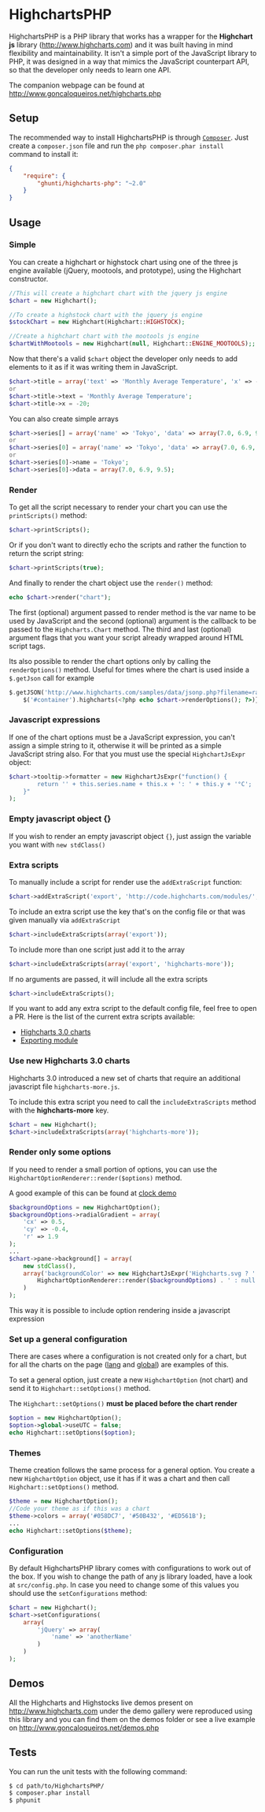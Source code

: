 HighchartsPHP
=============

HighchartsPHP is a PHP library that works has a wrapper for the **Highchart js** library (http://www.highcharts.com) and it was built having in mind flexibility and maintainability.
It isn't a simple port of the JavaScript library to PHP, it was designed in a way that mimics the JavaScript counterpart API, so that the developer only needs to learn one API.

The companion webpage can be found at http://www.goncaloqueiros.net/highcharts.php

Setup
-----

The recommended way to install HighchartsPHP is through  [`Composer`](http://getcomposer.org). Just create a ``composer.json`` file and run the ``php composer.phar install`` command to install it:
```json
{
    "require": {
        "ghunti/highcharts-php": "~2.0"
    }
}
```

Usage
-----

### Simple

You can create a highchart or highstock chart using one of the three js engine available (jQuery, mootools, and prototype), using the Highchart constructor.

```php
//This will create a highchart chart with the jquery js engine
$chart = new Highchart();
```

```php
//To create a highstock chart with the jquery js engine
$stockChart = new Highchart(Highchart::HIGHSTOCK);
```

```php
//Create a highchart chart with the mootools js engine
$chartWithMootools = new Highchart(null, Highchart::ENGINE_MOOTOOLS);;
```

Now that there's a valid `$chart` object the developer only needs to add elements to it as if it was writing them in JavaScript.

```php
$chart->title = array('text' => 'Monthly Average Temperature', 'x' => -20);
or
$chart->title->text = 'Monthly Average Temperature';
$chart->title->x = -20;
```

You can also create simple arrays

```php
$chart->series[] = array('name' => 'Tokyo', 'data' => array(7.0, 6.9, 9.5));
or
$chart->series[0] = array('name' => 'Tokyo', 'data' => array(7.0, 6.9, 9.5));
or
$chart->series[0]->name = 'Tokyo';
$chart->series[0]->data = array(7.0, 6.9, 9.5);
```

### Render

To get all the script necessary to render your chart you can use the `printScripts()` method:

```php
$chart->printScripts();
```

Or if you don't want to directly echo the scripts and rather the function to return the script string:

```php
$chart->printScripts(true);
```

And finally to render the chart object use the `render()` method:

```php
echo $chart->render("chart");
```

The first (optional) argument passed to render method is the var name to be used by JavaScript and the second (optional) argument is the callback to be passed to the `Highcharts.Chart` method. The third and last (optional) argument flags that you want your script already wrapped around HTML script tags.

Its also possible to render the chart options only by calling the ```renderOptions()``` method. Useful for times where the chart is used inside a ```$.getJson``` call for example

```php
$.getJSON('http://www.highcharts.com/samples/data/jsonp.php?filename=range.json&callback=?', function(data) {
    $('#container').highcharts(<?php echo $chart->renderOptions(); ?>)});
```

### Javascript expressions

If one of the chart options must be a JavaScript expression, you can't assign a simple string to it, otherwise it will be printed as a simple JavaScript string also. For that you must use the special `HighchartJsExpr` object:

```php
$chart->tooltip->formatter = new HighchartJsExpr("function() {
        return '' + this.series.name + this.x + ': ' + this.y + '°C';
    }"
);
```

### Empty javascript object {}
If you wish to render an empty javascript object ```{}```, just assign the variable you want with ```new stdClass()```

### Extra scripts

To manually include a script for render use the ```addExtraScript``` function:

```php
$chart->addExtraScript('export', 'http://code.highcharts.com/modules/', 'exporting.js');
```

To include an extra script use the key that's on the config file or that was given manually via ```addExtraScript```
```php
$chart->includeExtraScripts(array('export'));
```

To include more than one script just add it to the array
```php
$chart->includeExtraScripts(array('export', 'highcharts-more'));
```

If no arguments are passed, it will include all the extra scripts
```php
$chart->includeExtraScripts();
```

If you want to add any extra script to the default config file, feel free to open a PR. Here is the list of the current extra scripts available:
* [Highcharts 3.0 charts](http://www.highcharts.com/component/content/article/2-articles/news/54-highcharts-3-0-released/)
* [Exporting module](http://www.highcharts.com/docs/export-module/export-module-overview/)

### Use new Highcharts 3.0 charts

Highcharts 3.0 introduced a new set of charts that require an additional javascript file ```highcharts-more.js```.

To include this extra script you need to call the ```includeExtraScripts``` method with the **highcharts-more** key.
```php
$chart = new Highchart();
$chart->includeExtraScripts(array('highcharts-more'));
```

### Render only some options
If you need to render a small portion of options, you can use the ``` HighchartOptionRenderer::render($options)``` method.

A good example of this can be found at [clock demo](https://github.com/ghunti/HighchartsPHP/blob/master/demos/highcharts/more_chart_types/clock.php)

```php
$backgroundOptions = new HighchartOption();
$backgroundOptions->radialGradient = array(
    'cx' => 0.5,
    'cy' => -0.4,
    'r' => 1.9
);
...
$chart->pane->background[] = array(
    new stdClass(),
    array('backgroundColor' => new HighchartJsExpr('Highcharts.svg ? ' .
        HighchartOptionRenderer::render($backgroundOptions) . ' : null')
    )
);
```
This way it is possible to include option rendering inside a javascript expression

### Set up a general configuration

There are cases where a configuration is not created only for a chart, but for all the charts on the page ([lang](http://api.highcharts.com/highcharts#lang) and [global](http://api.highcharts.com/highcharts#global)) are examples of this.

To set a general option, just create a new ```HighchartOption``` (not chart) and send it to ```Highchart::setOptions()``` method.

The ```Highchart::setOptions()``` **must be placed before the chart render**

```php
$option = new HighchartOption();
$option->global->useUTC = false;
echo Highchart::setOptions($option);
```

### Themes

Theme creation follows the same process for a general option.
You create a new ```HighchartOption``` object, use it has if it was a chart and then call ```Highchart::setOptions()``` method.

```php
$theme = new HighchartOption();
//Code your theme as if this was a chart
$theme->colors = array('#058DC7', '#50B432', '#ED561B');
...
echo Highchart::setOptions($theme);
```

### Configuration
By default HighchartsPHP library comes with configurations to work out of the box. If you wish to change the path of any js library loaded, have a look at ``src/config.php``.
In case you need to change some of this values you should use the ``setConfigurations`` method:
```php
$chart = new Highchart();
$chart->setConfigurations(
    array(
        'jQuery' => array(
            'name' => 'anotherName'
        )
    )
);
```

Demos
-----

All the Highcharts and Highstocks live demos present on http://www.highcharts.com under the demo gallery were reproduced using this library and you can find them on the demos folder or see a live example on http://www.goncaloqueiros.net/demos.php

Tests
-----
You can run the unit tests with the following command:
```bash
$ cd path/to/HighchartsPHP/
$ composer.phar install
$ phpunit
```
